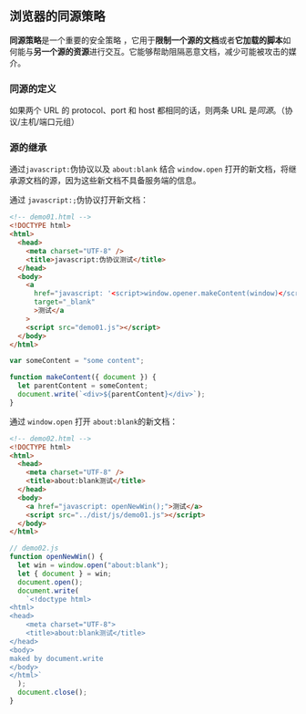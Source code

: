 ## 浏览器的同源策略

**同源策略**是一个重要的安全策略 ，它用于**限制一个源的文档**或者**它加载的脚本**如何能与**另一个源的资源**进行交互。它能够帮助阻隔恶意文档，减少可能被攻击的媒介。

### 同源的定义

如果两个 URL 的 protocol、port 和 host 都相同的话，则两条 URL 是*同源*。（协议/主机/端口元组）

### 源的继承

通过`javascript:`伪协议以及 `about:blank` 结合 `window.open` 打开的新文档，将继承源文档的源，因为这些新文档不具备服务端的信息。

通过 `javascript:;`伪协议打开新文档：

```html
<!-- demo01.html -->
<!DOCTYPE html>
<html>
  <head>
    <meta charset="UTF-8" />
    <title>javascript:伪协议测试</title>
  </head>
  <body>
    <a
      href="javascript: '<script>window.opener.makeContent(window)</script>';"
      target="_blank"
      >测试</a
    >
    <script src="demo01.js"></script>
  </body>
</html>
```

```javascript
var someContent = "some content";

function makeContent({ document }) {
  let parentContent = someContent;
  document.write(`<div>${parentContent}</div>`);
}
```

通过 `window.open` 打开 `about:blank`的新文档：

```html
<!-- demo02.html -->
<!DOCTYPE html>
<html>
  <head>
    <meta charset="UTF-8" />
    <title>about:blank测试</title>
  </head>
  <body>
    <a href="javascript: openNewWin();">测试</a>
    <script src="../dist/js/demo01.js"></script>
  </body>
</html>
```

```javascript
// demo02.js
function openNewWin() {
  let win = window.open("about:blank");
  let { document } = win;
  document.open();
  document.write(
    `<!doctype html>
<html>
<head>
    <meta charset="UTF-8">
    <title>about:blank测试</title>
</head>
<body>
maked by document.write
</body>
</html>`
  );
  document.close();
}
```
